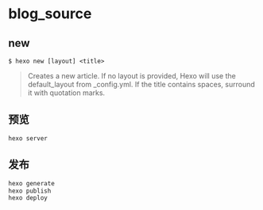 # blog_source

## new

`$ hexo new [layout] <title>`
> Creates a new article. If no layout is provided, Hexo will use the default_layout from _config.yml. If the title contains spaces, surround it with quotation marks.

## 预览

`hexo server`

## 发布

```bash
hexo generate
hexo publish
hexo deploy
```
